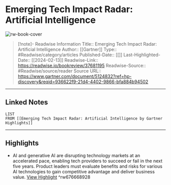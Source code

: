 # Emerging Tech Impact Radar: Artificial Intelligence

![rw-book-cover](https://readwise-assets.s3.amazonaws.com/static/images/article1.be68295a7e40.png)
<br>
>[!note]- Readwise Information
>Title:: Emerging Tech Impact Radar: Artificial Intelligence
>Author:: [[Gartner]]
>Type:: #Readwise/category/articles
>Published-Date:: [[]]
>Last-Highlighted-Date:: [[2024-02-13]]
>Readwise-Link:: https://readwise.io/bookreview/37681195
>Readwise-Source:: #Readwise/source/reader
>Source URL:: https://www.gartner.com/document/5124832?ref=hp-discovery&reqid=936622f9-21d4-4402-9866-bfa884b94502
--- 

## Linked Notes
```dataview
LIST
FROM [[Emerging Tech Impact Radar: Artificial Intelligence by Gartner Highlights]]
```

---

## Highlights
- AI and generative AI are disrupting technology markets at an accelerated pace, enabling tech providers to succeed or fail in the next five years. Product leaders must evaluate benefits and risks for various AI technologies to gain competitive advantage and deliver business value. [View Highlight](https://readwise.io/open/676668928) ^rw676668928
